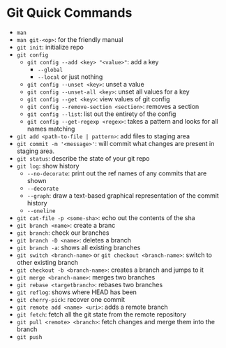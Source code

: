 # Git Quick Commands

- `man`
- `man git-<op>`:       for the friendly manual
- `git init`:           initialize repo
- `git config`
  - `git config --add <key> "<value>"`: add a key
    - `--global`
    - `--local` or just nothing
  - `git config --unset <key>`: unset a value
  - `git config --unset-all <key>`: unset all values for a key
  - `git config --get <key>`: view values of git config
  - `git config --remove-section <section>`: removes a section
  - `git config --list`: list out the entirety of the config
  - `git config --get-regexp <regex>`: takes a pattern and looks for all names matching
- `git add <path-to-file | pattern>`: add files to staging area
- `git commit -m '<message>'`: will commit what changes are present in staging area.
- `git status`:         describe the state of your git repo
- `git log`:            show history
  - `--no-decorate`:    print out the ref names of any commits that are shown
  - `--decorate`
  - `--graph`:          draw a text-based graphical representation of the commit history
  - `--oneline`
- `git cat-file -p <some-sha>`: echo out the contents of the sha
- `git branch <name>`:  create a branc
- `git branch`:         check our branches
- `git branch -D <name>`: deletes a branch
- `git branch -a`:      shows all existing branches
- `git switch <branch-name>` or `git checkout <branch-name>`: switch to other existing branch
- `git checkout -b <branch-name>`: creates a branch and jumps to it
- `git merge <branch-name>`: merges two branches
- `git rebase <targetbranch>`: rebases two branches
- `git reflog`:         shows where HEAD has been
- `git cherry-pick`:    recover one commit
- `git remote add <name> <uri>`: adds a remote branch
- `git fetch`:          fetch all the git state from the remote repository
- `git pull <remote> <branch>`:           fetch changes and merge them into the branch
- `git push`